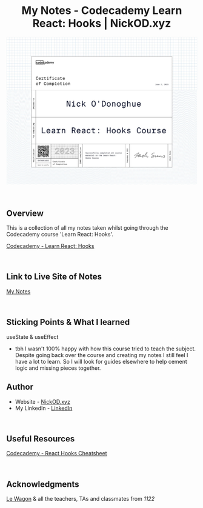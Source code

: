 <h1 align="center">My Notes - Codecademy Learn React: Hooks | NickOD.xyz</h1>

![Certificate of Completion](./assets/images/Codecademy%20-%20Learn%20React%20Hooks.jpg)

<br>

## Overview

This is a collection of all my notes taken whilst going through the Codecademy course 'Learn React: Hooks'.

[Codecademy - Learn React: Hooks](https://www.codecademy.com/learn/learn-react-hooks)

<br>

## Link to Live Site of Notes

[My Notes](https://nick-odonoghue.github.io/codecademy-learn-react-hooks/)

<br>

## Sticking Points & What I learned

useState & useEffect

- tbh I wasn't 100% happy with how this course tried to teach the subject. Despite going back over the course and creating my notes I still feel I have a lot to learn. So I will look for guides elsewhere to help cement logic and missing pieces together.

## Author

- Website - [NickOD.xyz](http://www.NickOD.xyz)
- My LinkedIn - [LinkedIn](https://www.linkedin.com/in/nick-odonoghue/)

<br>

## Useful Resources

[Codecademy - React Hooks Cheatsheet](https://www.codecademy.com/learn/learn-react-hooks/modules/learn-react-hooks/cheatsheet)

<br>

## Acknowledgments

[Le Wagon](https://www.lewagon.com/) & all the teachers, TAs and classmates from <em>1122</em>
